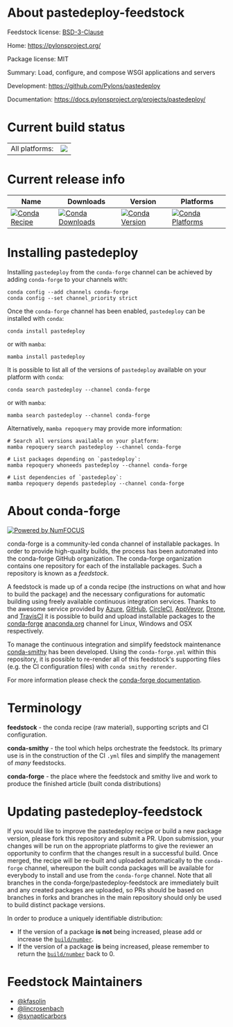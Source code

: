 About pastedeploy-feedstock
===========================

Feedstock license: [BSD-3-Clause](https://github.com/conda-forge/pastedeploy-feedstock/blob/main/LICENSE.txt)

Home: https://pylonsproject.org/

Package license: MIT

Summary: Load, configure, and compose WSGI applications and servers

Development: https://github.com/Pylons/pastedeploy

Documentation: https://docs.pylonsproject.org/projects/pastedeploy/

Current build status
====================


<table><tr><td>All platforms:</td>
    <td>
      <a href="https://dev.azure.com/conda-forge/feedstock-builds/_build/latest?definitionId=2576&branchName=main">
        <img src="https://dev.azure.com/conda-forge/feedstock-builds/_apis/build/status/pastedeploy-feedstock?branchName=main">
      </a>
    </td>
  </tr>
</table>

Current release info
====================

| Name | Downloads | Version | Platforms |
| --- | --- | --- | --- |
| [![Conda Recipe](https://img.shields.io/badge/recipe-pastedeploy-green.svg)](https://anaconda.org/conda-forge/pastedeploy) | [![Conda Downloads](https://img.shields.io/conda/dn/conda-forge/pastedeploy.svg)](https://anaconda.org/conda-forge/pastedeploy) | [![Conda Version](https://img.shields.io/conda/vn/conda-forge/pastedeploy.svg)](https://anaconda.org/conda-forge/pastedeploy) | [![Conda Platforms](https://img.shields.io/conda/pn/conda-forge/pastedeploy.svg)](https://anaconda.org/conda-forge/pastedeploy) |

Installing pastedeploy
======================

Installing `pastedeploy` from the `conda-forge` channel can be achieved by adding `conda-forge` to your channels with:

```
conda config --add channels conda-forge
conda config --set channel_priority strict
```

Once the `conda-forge` channel has been enabled, `pastedeploy` can be installed with `conda`:

```
conda install pastedeploy
```

or with `mamba`:

```
mamba install pastedeploy
```

It is possible to list all of the versions of `pastedeploy` available on your platform with `conda`:

```
conda search pastedeploy --channel conda-forge
```

or with `mamba`:

```
mamba search pastedeploy --channel conda-forge
```

Alternatively, `mamba repoquery` may provide more information:

```
# Search all versions available on your platform:
mamba repoquery search pastedeploy --channel conda-forge

# List packages depending on `pastedeploy`:
mamba repoquery whoneeds pastedeploy --channel conda-forge

# List dependencies of `pastedeploy`:
mamba repoquery depends pastedeploy --channel conda-forge
```


About conda-forge
=================

[![Powered by
NumFOCUS](https://img.shields.io/badge/powered%20by-NumFOCUS-orange.svg?style=flat&colorA=E1523D&colorB=007D8A)](https://numfocus.org)

conda-forge is a community-led conda channel of installable packages.
In order to provide high-quality builds, the process has been automated into the
conda-forge GitHub organization. The conda-forge organization contains one repository
for each of the installable packages. Such a repository is known as a *feedstock*.

A feedstock is made up of a conda recipe (the instructions on what and how to build
the package) and the necessary configurations for automatic building using freely
available continuous integration services. Thanks to the awesome service provided by
[Azure](https://azure.microsoft.com/en-us/services/devops/), [GitHub](https://github.com/),
[CircleCI](https://circleci.com/), [AppVeyor](https://www.appveyor.com/),
[Drone](https://cloud.drone.io/welcome), and [TravisCI](https://travis-ci.com/)
it is possible to build and upload installable packages to the
[conda-forge](https://anaconda.org/conda-forge) [anaconda.org](https://anaconda.org/)
channel for Linux, Windows and OSX respectively.

To manage the continuous integration and simplify feedstock maintenance
[conda-smithy](https://github.com/conda-forge/conda-smithy) has been developed.
Using the ``conda-forge.yml`` within this repository, it is possible to re-render all of
this feedstock's supporting files (e.g. the CI configuration files) with ``conda smithy rerender``.

For more information please check the [conda-forge documentation](https://conda-forge.org/docs/).

Terminology
===========

**feedstock** - the conda recipe (raw material), supporting scripts and CI configuration.

**conda-smithy** - the tool which helps orchestrate the feedstock.
                   Its primary use is in the construction of the CI ``.yml`` files
                   and simplify the management of *many* feedstocks.

**conda-forge** - the place where the feedstock and smithy live and work to
                  produce the finished article (built conda distributions)


Updating pastedeploy-feedstock
==============================

If you would like to improve the pastedeploy recipe or build a new
package version, please fork this repository and submit a PR. Upon submission,
your changes will be run on the appropriate platforms to give the reviewer an
opportunity to confirm that the changes result in a successful build. Once
merged, the recipe will be re-built and uploaded automatically to the
`conda-forge` channel, whereupon the built conda packages will be available for
everybody to install and use from the `conda-forge` channel.
Note that all branches in the conda-forge/pastedeploy-feedstock are
immediately built and any created packages are uploaded, so PRs should be based
on branches in forks and branches in the main repository should only be used to
build distinct package versions.

In order to produce a uniquely identifiable distribution:
 * If the version of a package **is not** being increased, please add or increase
   the [``build/number``](https://docs.conda.io/projects/conda-build/en/latest/resources/define-metadata.html#build-number-and-string).
 * If the version of a package **is** being increased, please remember to return
   the [``build/number``](https://docs.conda.io/projects/conda-build/en/latest/resources/define-metadata.html#build-number-and-string)
   back to 0.

Feedstock Maintainers
=====================

* [@kfasolin](https://github.com/kfasolin/)
* [@lincrosenbach](https://github.com/lincrosenbach/)
* [@synapticarbors](https://github.com/synapticarbors/)


